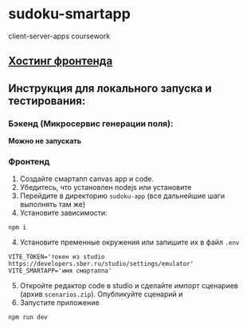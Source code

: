 # sudoku-smartapp
client-server-apps coursework

## [Хостинг фронтенда](https://bba538c5pgem9l3nlphg.containers.yandexcloud.net/)

## Инструкция для локального запуска и тестирования:
### Бэкенд (Микросервис генерации поля):
  __Можно не запускать__


### Фронтенд
1. Создайте смартапп canvas app и сode.
1. Убедитесь, что установлен nodejs или установите
2. Перейдите в директорию `sudoku-app` (все дальнейшие шаги выполнять там же)
3. Установите зависимости:
  ```
  npm i
  ```
4. Установите пременные окружения или запишите их в файл `.env`
```
VITE_TOKEN='токен из studio https://developers.sber.ru/studio/settings/emulator'
VITE_SMARTAPP='имя смартаппа'
```
5. Откройте редактор code в studio и сделайте импорт сценариев (архив `scenarios.zip`). Опубликуйте сценарий и 
6. Запустите приложение
```
npm run dev
```
